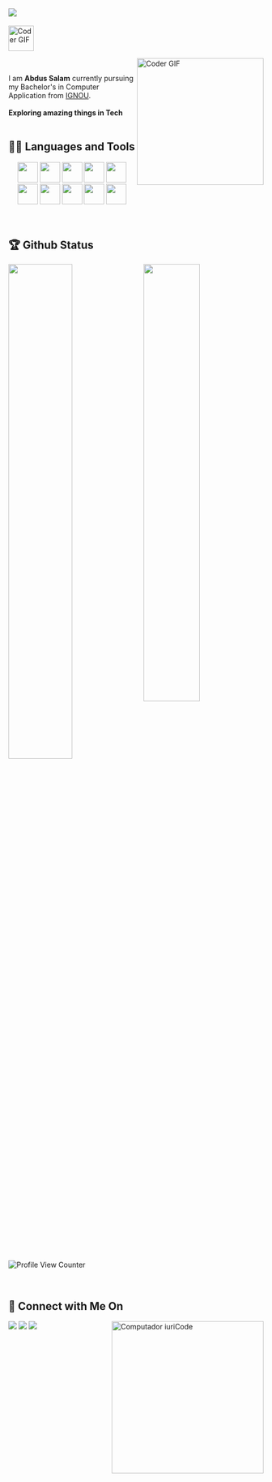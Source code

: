  ## ![](https://github.com/anaskhan28/anaskhan28/blob/main/Assest/header_.png)
<img alt="Coder GIF"  height= 50 src = "https://github.com/anaskhan28/anaskhan28/blob/main/Assest/Hello.gif" /> </div>

<img align="right" alt="Coder GIF" height=250 src="https://thumbs.gfycat.com/EvilNextDevilfish-small.gif" />

<br>

 I am **Abdus Salam** currently pursuing my Bachelor's in Computer Application from [IGNOU](https://igbou.ac.in/). <br><br>
 **Exploring amazing things in Tech**
<br>
<br>

## 👨‍💻 Languages and Tools
<div align="center">
 <img src="https://github.com/anaskhan28/anaskhan28/blob/main/Assest/python.png?raw=true" height="40">
 <img src="https://github.com/anaskhan28/anaskhan28/blob/main/Assest/html.png?raw=true" height="40" >
 <img src="https://github.com/anaskhan28/anaskhan28/blob/main/Assest/css.png?raw=true" height="40">
 <img src="https://github.com/anaskhan28/anaskhan28/blob/main/Assest/c.png?raw=true" height="40">
 <img src="https://github.com/anaskhan28/anaskhan28/blob/main/Assest/c++.png?raw=true" height="40" >
 <img src="https://github.com/anaskhan28/anaskhan28/blob/main/Assest/vs.png?raw=true" height="40">
 <img src="https://github.com/anaskhan28/anaskhan28/blob/main/Assest/git.png?raw=true" height="40" >
 <img src="https://github.com/anaskhan28/anaskhan28/blob/main/Assest/java.png?raw=true" height="40">
 <img src="https://github.com/anaskhan28/anaskhan28/blob/main/Assest/flutter.png?raw=true" height="40">
 <img src="https://github.com/anaskhan28/anaskhan28/blob/main/Assest/android.png?raw=true" height="40">
</div>
<br>
<br>

## 🏆 Github Status

<img  src="https://github-readme-stats.vercel.app/api?username=abdussalam02&show_icons=true&hide_border=false&theme=black" width="47%" align="right" >

<img  src="https://github-readme-streak-stats.herokuapp.com/?user=abdussalam02&theme=black" width="50%" >

![Profile View Counter](https://komarev.com/ghpvc/?username=abdussalam02)

<br>

## 👨 Connect with Me On

<img src="https://raw.githubusercontent.com/MicaelliMedeiros/micaellimedeiros/master/image/computer-illustration.png" min-width="300px" max-width="300px" width="300px" align="right" alt="Computador iuriCode">
<p align="left">

 


 </p>

 <p align="left">

  <a href="https://twitter.com/abdussalam_02" target = "_blank"  alt="Twitter">
  <img src="https://img.shields.io/badge/-Twitter-0e76a8?style=flat-square&logo=Twitter&logoColor=white&link=LINK-DO-SEU-TWITTER"/></a>
 
 <a href="https://www.linkedin.com/in/abdus-salam-06278a217/" target = "_blank" alt="Linkedin">
  <img src="https://img.shields.io/badge/-Linkedin-0e76a8?style=flat-square&logo=Linkedin&logoColor=white&link=LINK-DO-SEU-LINKEDIN"/></a>

  <a href="https://www.instagram.com/abdussalam_02/" target = "_blank" alt="Instagram">
  <img src="https://img.shields.io/badge/-Instagram-DF0174?style=flat-square&labelColor=DF0174&logo=instagram&logoColor=white&link=LINK-DO-SEU-INSTAGRAM"/></a>
</p>  
